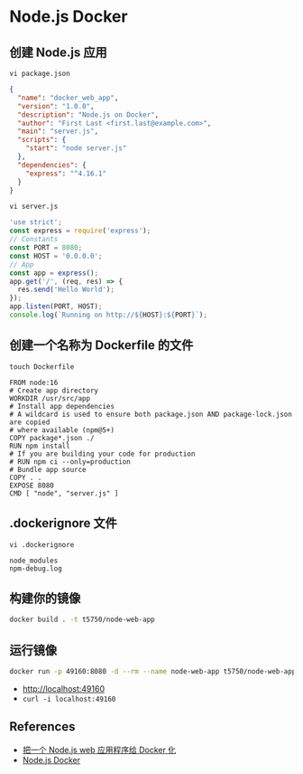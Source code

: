 # Node.js Docker

## 创建 Node.js 应用
`vi package.json`
```json
{
  "name": "docker_web_app",
  "version": "1.0.0",
  "description": "Node.js on Docker",
  "author": "First Last <first.last@example.com>",
  "main": "server.js",
  "scripts": {
    "start": "node server.js"
  },
  "dependencies": {
    "express": "^4.16.1"
  }
}
```
`vi server.js`
```js
'use strict';
const express = require('express');
// Constants
const PORT = 8080;
const HOST = '0.0.0.0';
// App
const app = express();
app.get('/', (req, res) => {
  res.send('Hello World');
});
app.listen(PORT, HOST);
console.log(`Running on http://${HOST}:${PORT}`);
```

## 创建一个名称为 Dockerfile 的文件
`touch Dockerfile`
```
FROM node:16
# Create app directory
WORKDIR /usr/src/app
# Install app dependencies
# A wildcard is used to ensure both package.json AND package-lock.json are copied
# where available (npm@5+)
COPY package*.json ./
RUN npm install
# If you are building your code for production
# RUN npm ci --only=production
# Bundle app source
COPY . .
EXPOSE 8080
CMD [ "node", "server.js" ]
```

## .dockerignore 文件
`vi .dockerignore`
```
node_modules
npm-debug.log
```

## 构建你的镜像
```sh
docker build . -t t5750/node-web-app
```

## 运行镜像
```sh
docker run -p 49160:8080 -d --rm --name node-web-app t5750/node-web-app
```
- [http://localhost:49160](http://localhost:49160)
- `curl -i localhost:49160`

## References
- [把一个 Node.js web 应用程序给 Docker 化](https://nodejs.org/zh-cn/docs/guides/nodejs-docker-webapp/)
- [Node.js Docker](https://hub.docker.com/_/node/)